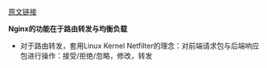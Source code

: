 [原文链接](https://www.cnblogs.com/54chensongxia/p/12938929.html)

**Nginx的功能在于路由转发与均衡负载**
* 对于路由转发，套用Linux Kernel Netfilter的理念：对前端请求包与后端响应包进行操作：接受/拒绝/忽略，修改，转发